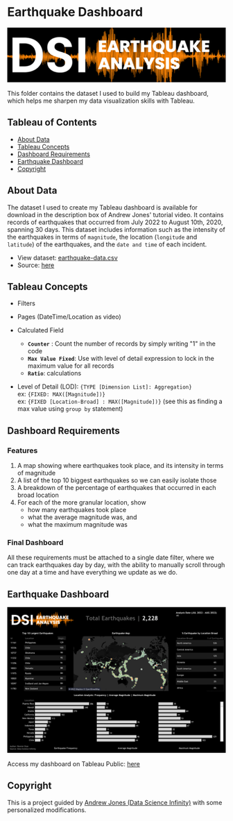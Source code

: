 # Earthquake Dashboard
<img src = "https://github.com/chanronnie/Tableau/blob/main/earthquake/image/DSI%20Earthquake%20Logo.png" width="800">

This folder contains the dataset I used to build my Tableau dashboard, which helps me sharpen my data visualization skills with Tableau. 

## Tableau of Contents
* [About Data](about-data)
* [Tableau Concepts](#tableau-concepts)
* [Dashboard Requirements](#dashboard-requirements)
* [Earthquake Dashboard](#earthquake-dashboard)
* [Copyright](#copyright)

## About Data
The dataset I used to create my Tableau dashboard is available for download in the description box of Andrew Jones' tutorial video. It contains records of earthquakes that occurred from July 2022 to August 10th, 2020, spanning 30 days. This dataset includes information such as the intensity of the earthquakes in terms of `magnitude`, the location (`longitude` and `latitude`) of the earthquakes, and the `date and time` of each incident.

- View dataset: [earthquake-data.csv](https://github.com/chanronnie/Tableau/blob/main/earthquake/earthquake-data.csv)
- Source: [here](https://www.youtube.com/watch?v=rf7sxW4iVAs&list=PLsmRQcJN_xK7qSqillLkHPDdH0_uM0jFx&index=2)


## Tableau Concepts

- Filters
- Pages (DateTime/Location as video)
- Calculated Field 

    - **`Counter`** : Count the number of records by simply writing "1" in the code
    - **`Max Value Fixed`**: Use with level of detail expression to lock in the maximum value for all records
    - **`Ratio`**: calculations

- Level of Detail (LOD): `{TYPE [Dimension List]: Aggregation}`</br> ex: `{FIXED: MAX([Magnitude])}`
</br> ex: `{FIXED [Location-Broad] : MAX([Magnitude])}` (see this as finding a max value using `group by` statement)

## Dashboard Requirements
### Features
1. A map showing where earthquakes took place, and its intensity in terms of magnitude
2. A list of the top 10 biggest earthquakes so we can easily isolate those
3. A breakdown of the percentage of earthquakes that occurred in each broad location
4. For each of the more granular location, show 
    - how many earthquakes took place
    - what the average magnitude was, and 
    - what the maximum magnitude was
### Final Dashboard
All these requirements must be attached to a single date filter, where we can track earthquakes day by day, with the ability to manually scroll through one day at a time and have everything we update as we do.

## Earthquake Dashboard
<img src = "https://github.com/chanronnie/Tableau/blob/main/earthquake/image/tableau_earthquake.png" width="800">

Access my dashboard on Tableau Public: [here](https://public.tableau.com/views/DSEarthquakeTracker/DSEarthquakeTracker?:language=en-US&:display_count=n&:origin=viz_share_link)

## Copyright
This is a project guided by [Andrew Jones (Data Science Infinity)](https://www.youtube.com/@andrew-jones-data-science) with some personalized modifications.
